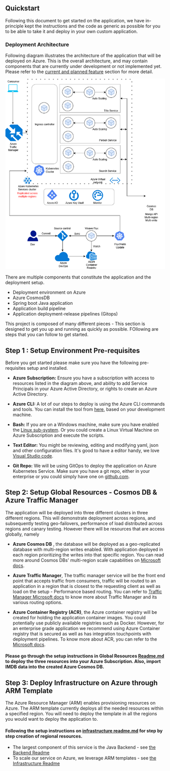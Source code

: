 ## Quickstart

Following this document to get started on the application, we have in-principle kept the instructions and the code as generic as possible for you to be able to take it and deploy in your own custom application. 

### Deployment Architecture
Following diagram illustrates the architecture of the application that will be deployed on Azure. This is the overall architecture, and may contain components that are currently under development or not implemented yet. Please refer to the [current and planned feature](readme.md#current-and-planned-features) section for more detail.


![Implementation Architecture](docs/images/design-azure.png)

There are multiple components that constitute the application and the deployment setup. 

* Deployment environment on Azure
* Azure CosmosDB
* Spring boot Java application
* Application build pipeline
* Application deployment-release pipelines (Gitops)

This project is composed of many different pieces - This section is designed to get you up and running as quickly as possible. FOllowing are steps that you can follow to get started.

## Step 1 : Setup Environment Pre-requisites
Before you get started please make sure you have the following pre-requisites setup and installed.

* **Azure Subscription:** Ensure you have a subscription with access to resources listed in the diagram above, and ability to add Service Principals in your Azure Active Directory, or rights to create an Azure Active Directory.

* **Azure CLI:** A lot of our steps to deploy is using the Azure CLI commands and tools. You can install the tool from [here](https://docs.microsoft.com/en-us/cli/azure/install-azure-cli?view=azure-cli-latest), based on your development machine. 

* **Bash:** If you are on a Windows machine, make sure you have enabled the [Linux sub-system](https://docs.microsoft.com/en-us/windows/wsl/install-win10). Or you could create a Linux Virtual Machine on Azure Subscription and execute the scripts. 

* **Text Editor:** You might be reviewing, editing and modifying yaml, json and other configuration files. It's good to have a editor handy, we love [Visual Studio code](https://code.visualstudio.com/). 

* **Git Repo:** We will be using GitOps to deploy the application on Azure Kubernetes Service. Make sure you have a git repo, either in your enterprise or you could simply have one on [github.com](http://github.com).


## Step 2: Setup Global Resources - Cosmos DB & Azure Traffic Manager
The application will be deployed into three different clusters in three different regions. This will demonstrate deployment across regions, and subsequently testing geo-failovers, performance of load distributed across regions and canary testing. However there will be resources that are access globally, namely 

* **Azure Cosmos DB** , the database will be deployed as a geo-replicated database with multi-region writes enabled. With application deployed in each region prioritizing the writes into that specific region. You can read more around Cosmos DBs' multi-region scale capabilities on [Microsoft docs](https://docs.microsoft.com/en-us/azure/cosmos-db/distribute-data-globally). 
<!-- TODO: Remove comment after benchmarking application goes live There is also a [Cosmos DB](https://github.com/Microsoft/cosmos-benchmarking-lib) which can be used to identify the ideal Cosmos DB setup--> 

* **Azure Traffic Manager**, The traffic manager service will be the front end point that accepts traffic from consumers, traffic will be routed to an application in a region that is closest to the requesting client as well as load on the setup - Performance based routing. You can refer to [Traffic Manager Microsoft docs](https://docs.microsoft.com/en-us/azure/traffic-manager/traffic-manager-routing-methods) to know more about Traffic Manager and its various routing options. 

* **Azure Container Registry (ACR)**, the Azure container registry will be created for holding the application container images. You could potentially use publicly available registries such as Docker. However, for an enterprise grade application we recommend using Azure Container registry that is secured as well as has integration touchpoints with deployment pipelines. To know more about ACR, you can refer to the [Microsoft docs](https://docs.microsoft.com/en-us/azure/container-service/). 

#### Please go through the setup instructions in Global Resources [Readme.md](infrastructure/global-resources/readme.md)  to deploy the three resources into your Azure Subscription. Also, import IMDB data into the created Azure Cosmos DB.


## Step 3: Deploy Infrastructure on Azure through ARM Template
The Azure Resource Manager (ARM) enables provisioning resources on Azure. The ARM template currently deploys all the needed resources within a specified region. You will need to deploy the template in all the regions you would want to deploy the application to. 
#### Following the setup instructions on [infrastructure readme.md](infrastructure/readme.md) for step by step creation of regional resources.


* The largest component of this service is the Java Backend - see [the Backend Readme](./api/README.md)
* To scale our service on Azure, we leverage ARM templates - see [the Infrastructure Readme](./infrastructure/README.md)

